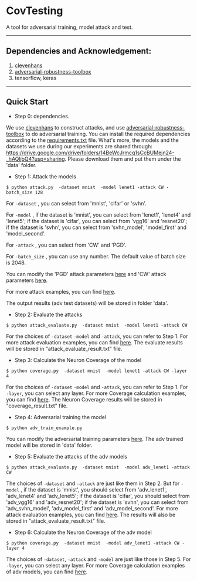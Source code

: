 # CovTesting 

A tool for adversarial training, model attack and test. 

---

## Dependencies and Acknowledgement:

1. [clevenhans](https://github.com/tensorflow/cleverhans)
2. [adversarial-robustness-toolbox](https://github.com/IBM/adversarial-robustness-toolbox)
3. tensorflow, keras  

---

## Quick Start

- Step 0: dependencies.

We use [clevenhans](https://github.com/tensorflow/cleverhans) to construct attacks, and use [adversarial-robustness-toolbox](https://github.com/IBM/adversarial-robustness-toolbox) to do adversarial training. You can install the required dependencies according to the [requirements.txt](https://github.com/Jethro85/AETesting/blob/master/requirements.txt) file. What's more, the models and the datasets we use during our experiments are shared through: https://drive.google.com/drive/folders/14BeWcJrmcq1sCcBUMejn24-_hAQljbQ4?usp=sharing. Please download them and put them under the 'data' folder. 

- Step 1: Attack the models 

```$ python attack.py  -dataset mnist  -model lenet1 -attack CW -batch_size 128```

For `-dataset` , you can select from 'mnist', 'cifar' or 'svhn'. 

For `-model` , if the dataset is 'mnist', you can select from 'lenet1', 'lenet4' and 'lenet5'; if the dataset is 'cifar', you can select from 'vgg16' and 'resnet20';  if the dataset is 'svhn', you can select from 'svhn_model', 'model_first' and 'model_second'. 

For `-attack` , you can select from 'CW' and 'PGD'.

For `-batch_size` , you can use any number. The default value of batch size is 2048.

You can modify the 'PGD' attack parameters [here](https://github.com/DNNTesting/CovTesting/blob/8103124d7a5a5280ad845d46d35116716ade3185/criteria/attack.py#L163-L187) and 'CW' attack parameters [here](https://github.com/DNNTesting/CovTesting/blob/8103124d7a5a5280ad845d46d35116716ade3185/criteria/attack.py#L125-L134). 

For more attack examples, you can find [here](https://github.com/DNNTesting/CovTesting/blob/e9911c8f65dadc6e55aed0fbedc4e373325c7800/criteria/test_example.sh#L15-L37). 

The output results (adv test datasets) will be stored in folder 'data'.

- Step 2: Evaluate the attacks

`$ python attack_evaluate.py  -dataset mnist  -model lenet1 -attack CW`

For the choices of `-dataset` `-model` and `-attack`, you can refer to Step 1. For more attack evaluation examples, you can find [here](https://github.com/DNNTesting/CovTesting/blob/e9911c8f65dadc6e55aed0fbedc4e373325c7800/criteria/test_example.sh#L41-L63). The evaluate results will be stored in "attack_evaluate_result.txt" file. 

- Step 3: Calculate the Neuron Coverage of the model

`$ python coverage.py  -dataset mnist  -model lenet1 -attack CW -layer 4`

For the choices of `-dataset` `-model` and `-attack`, you can refer to Step 1. For `-layer`, you can select any layer. For more Coverage calculation examples, you can find [here](https://github.com/DNNTesting/CovTesting/blob/e9911c8f65dadc6e55aed0fbedc4e373325c7800/criteria/test_example.sh#L67-L89). The Neuron Coverage results will be stored in "coverage_result.txt" file. 

- Step 4: Adversarial training the model

`$ python adv_train_example.py`

You can modify the adversarial training parameters [here](https://github.com/DNNTesting/CovTesting/blob/e9911c8f65dadc6e55aed0fbedc4e373325c7800/criteria/adv_train_example.py#L69). The adv trained model will be stored in 'data' folder. 

- Step 5: Evaluate the attacks of the adv models

`$ python attack_evaluate.py  -dataset mnist  -model adv_lenet1 -attack CW`

The choices of `-dataset`  and `-attack`  are just like them in Step 2. But for `-model` , if the dataset is 'mnist', you should select from 'adv_lenet1', 'adv_lenet4' and 'adv_lenet5'; if the dataset is 'cifar', you should select from 'adv_vgg16' and 'adv_resnet20'; if the dataset is 'svhn', you can select from 'adv_svhn_model', 'adv_model_first' and 'adv_model_second'. For more attack evaluation examples, you can find [here](https://github.com/DNNTesting/CovTesting/blob/e9911c8f65dadc6e55aed0fbedc4e373325c7800/criteria/test_example.sh#L120-L142). The results will also be stored in "attack_evaluate_result.txt" file. 

- Step 6: Calculate the Neuron Coverage of the adv model

`$ python coverage.py  -dataset mnist  -model adv_lenet1 -attack CW -layer 4`

The choices of `-dataset`, `-attack`  and `-model` are just like those in Step 5. For `-layer`, you can select any layer. For more Coverage calculation examples of adv models, you can find [here](https://github.com/DNNTesting/CovTesting/blob/e9911c8f65dadc6e55aed0fbedc4e373325c7800/criteria/test_example.sh#L144-L167). 





